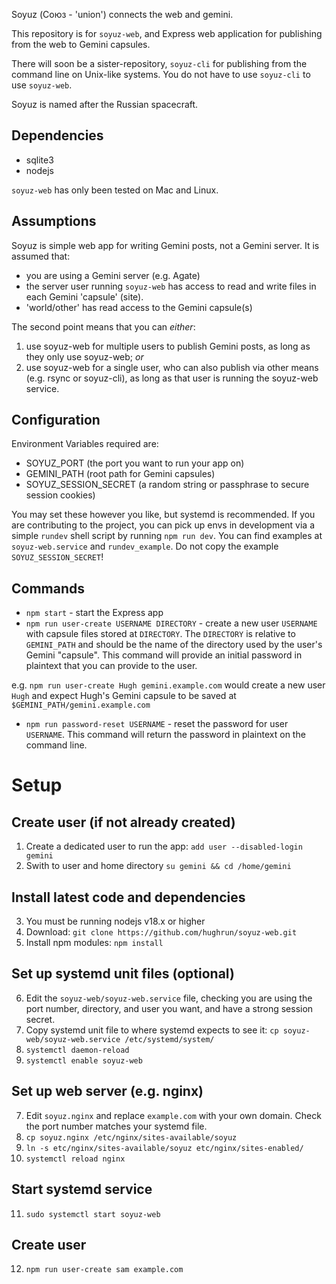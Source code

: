 Soyuz (Союз - 'union') connects the web and gemini.

This repository is for `soyuz-web`, and Express web application for publishing from the web to Gemini capsules.

There will soon be a sister-repository, `soyuz-cli` for publishing from the command line on Unix-like systems. You do not have to use `soyuz-cli` to use `soyuz-web`.

Soyuz is named after the Russian spacecraft.

## Dependencies

* sqlite3
* nodejs

`soyuz-web` has only been tested on Mac and Linux.

## Assumptions

Soyuz is simple web app for writing Gemini posts, not a Gemini server. It is assumed that:

* you are using a Gemini server (e.g. Agate)
* the server user running `soyuz-web` has access to read and write files in each Gemini 'capsule' (site).
* 'world/other' has read access to the Gemini capsule(s)

The second point means that you can _either_:

1. use soyuz-web for multiple users to publish Gemini posts, as long as they only use soyuz-web; _or_
2. use soyuz-web for a single user, who can also publish via other means (e.g. rsync or soyuz-cli), as long as that user is running the soyuz-web service.

## Configuration

Environment Variables required are:

* SOYUZ_PORT (the port you want to run your app on)
* GEMINI_PATH (root path for Gemini capsules)
* SOYUZ_SESSION_SECRET (a random string or passphrase to secure session cookies)

You may set these however you like, but systemd is recommended. If you are contributing to the project, you can pick up envs in development via a simple `rundev` shell script by running `npm run dev`. You can find examples at `soyuz-web.service` and `rundev_example`. Do not copy the example `SOYUZ_SESSION_SECRET`!

## Commands

* `npm start` - start the Express app
* `npm run user-create USERNAME DIRECTORY` - create a new user `USERNAME` with capsule files stored at `DIRECTORY`. The `DIRECTORY` is relative to `GEMINI_PATH` and should be the name of the directory used by the user's Gemini "capsule". This command will provide an initial password in plaintext that you can provide to the user.

e.g. `npm run user-create Hugh gemini.example.com` would create a new user `Hugh` and expect Hugh's Gemini capsule to be saved at `$GEMINI_PATH/gemini.example.com`
* `npm run password-reset USERNAME` - reset the password for user `USERNAME`. This command will return the password in plaintext on the command line.

# Setup

## Create user (if not already created)

1. Create a dedicated user to run the app: `add user --disabled-login gemini`
2. Swith to user and home directory `su gemini && cd /home/gemini`

## Install latest code and dependencies

3. You must be running nodejs v18.x or higher
4. Download: `git clone https://github.com/hughrun/soyuz-web.git`
5. Install npm modules: `npm install`

## Set up systemd unit files (optional)

6. Edit the `soyuz-web/soyuz-web.service` file, checking you are using the port number, directory, and user you want, and have a strong session secret.
7. Copy systemd unit file to where systemd expects to see it: `cp soyuz-web/soyuz-web.service /etc/systemd/system/`
5. `systemctl daemon-reload`
6. `systemctl enable soyuz-web`

## Set up web server (e.g. nginx)

7. Edit `soyuz.nginx` and replace `example.com` with your own domain. Check the port number matches your systemd file.
8. `cp soyuz.nginx /etc/nginx/sites-available/soyuz`
9. `ln -s etc/nginx/sites-available/soyuz etc/nginx/sites-enabled/`
10. `systemctl reload nginx`

## Start systemd service

11. `sudo systemctl start soyuz-web`

## Create user

12. `npm run user-create sam example.com`
